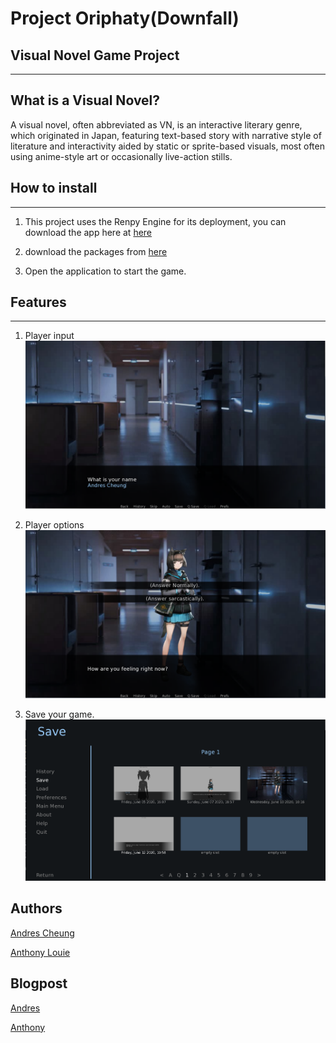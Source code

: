 # Project Oriphaty(Downfall)


## Visual Novel Game Project
---

## What is a Visual Novel?
A visual novel, often abbreviated as VN, is an interactive literary genre, which originated in Japan, featuring text-based story with narrative style of literature and interactivity aided by static or sprite-based visuals, most often using anime-style art or occasionally live-action stills.

## How to install
---
1. This project uses the Renpy Engine for its deployment, you can download the app here at [here](https://www.renpy.org/)

2. download the packages from [here](https://drive.google.com/drive/folders/1awMF4-gnQ5z7wN-di5zXDaB36Ho0pO1C?usp=sharing)

3. Open the application to start the game.



## Features
---
1. Player input
![Player input](https://github.com/ACholberton/Project-Oriphathy/blob/master/game/images/Player%20input%20option.png)


2. Player options
![Player options](https://github.com/ACholberton/Project-Oriphathy/blob/master/game/images/Player%20options.png)


3. Save your game.
![save the game](https://github.com/ACholberton/Project-Oriphathy/blob/master/game/images/Save%20menu.png)


## Authors
[Andres Cheung](https://www.linkedin.com/in/andres-cheung-768802146/)

[Anthony Louie](https://www.linkedin.com/in/anthony-louie-903480192/)


## Blogpost

[Andres](https://howtols.blogspot.com/2020/06/project-oriphaty-project-oriphaty-is.html)

[Anthony](https://alouievmd180.wordpress.com/2020/06/24/project-oripathy-closing-thoughts-and-the-future/)
